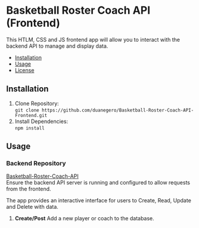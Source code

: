 # Basketball Roster Coach API (Frontend)

This HTLM, CSS and JS frontend app will allow you to interact with the backend API to manage and display data.

- [Installation](#installation)
- [Usage](#usage)
- [License](#license)

## Installation
1. Clone Repository:<br>
  ```git clone https://github.com/duanegero/Basketball-Roster-Coach-API-Frontend.git```
2. Install Dependencies:<br>
  ```npm install```
## Usage
### Backend Repository
[Basketball-Roster-Coach-API](https://github.com/duanegero/Basketball-Roster-Coach-API.git)<br>
Ensure the backend API server is running and configured to allow requests from the frontend.<br>

The app provides an interactive interface for users to Create, Read, Update and Delete with data.<br>

1. **Create/Post** 
  Add a new player or coach to the database.
